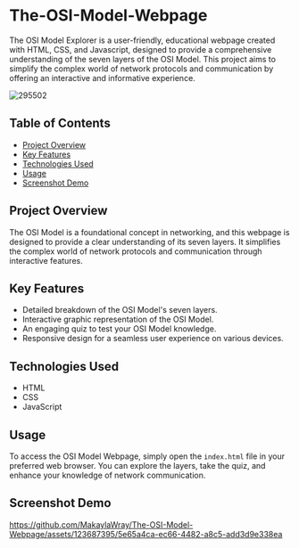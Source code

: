 # The-OSI-Model-Webpage
The OSI Model Explorer is a user-friendly, educational webpage created with HTML, CSS, and Javascript, designed to provide a comprehensive understanding of the seven layers of the OSI Model. This project aims to simplify the complex world of network protocols and communication by offering an interactive and informative experience.

![295502](https://github.com/MakaylaWray/The-OSI-Model-Webpage/assets/123687395/8e4fdea5-1125-465c-bd3d-48e5407c31d8)

## Table of Contents
- [Project Overview](#project-overview)
- [Key Features](#key-features)
- [Technologies Used](#technologies-used)
- [Usage](#usage)
- [Screenshot Demo](#screenshot-demo)


## Project Overview
The OSI Model is a foundational concept in networking, and this webpage is designed to provide a clear understanding of its seven layers. It simplifies the complex world of network protocols and communication through interactive features.

## Key Features
- Detailed breakdown of the OSI Model's seven layers.
- Interactive graphic representation of the OSI Model.
- An engaging quiz to test your OSI Model knowledge.
- Responsive design for a seamless user experience on various devices.

## Technologies Used
- HTML
- CSS
- JavaScript

## Usage
To access the OSI Model Webpage, simply open the `index.html` file in your preferred web browser. You can explore the layers, take the quiz, and enhance your knowledge of network communication.

## Screenshot Demo

https://github.com/MakaylaWray/The-OSI-Model-Webpage/assets/123687395/5e65a4ca-ec66-4482-a8c5-add3d9e338ea


  


